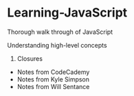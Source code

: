 # Learning-JavaScript

Thorough walk through of JavaScript

Understanding high-level concepts

1) Closures

- Notes from CodeCademy
- Notes from Kyle Simpson
- Notes from Will Sentance
